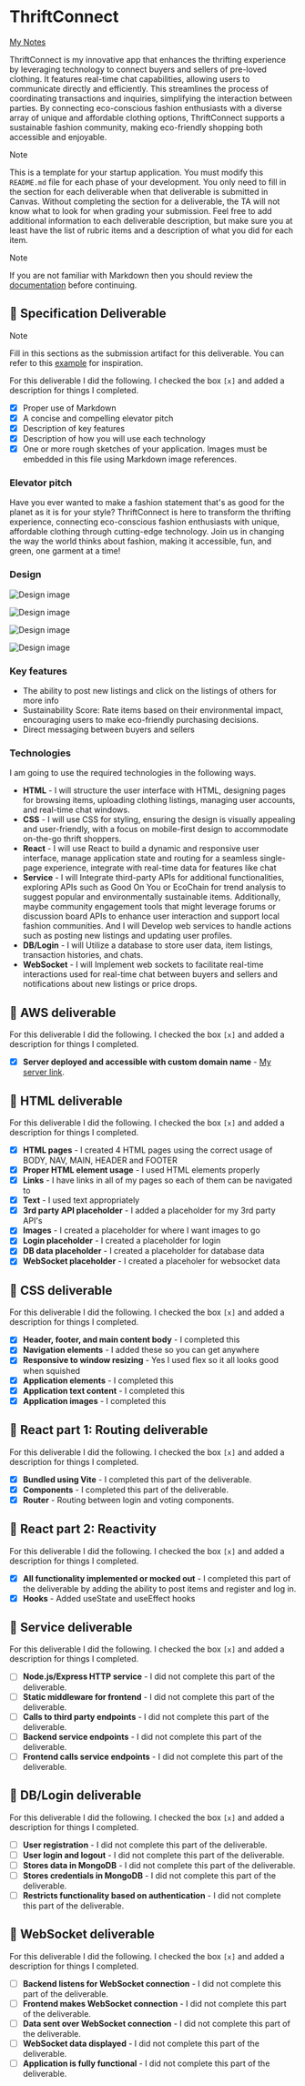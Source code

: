 # ThriftConnect

[My Notes](notes.md)

ThriftConnect is my innovative app that enhances the thrifting experience by leveraging technology to connect buyers and sellers of pre-loved clothing. It features real-time chat capabilities, allowing users to communicate directly and efficiently. This streamlines the process of coordinating transactions and inquiries, simplifying the interaction between parties. By connecting eco-conscious fashion enthusiasts with a diverse array of unique and affordable clothing options, ThriftConnect supports a sustainable fashion community, making eco-friendly shopping both accessible and enjoyable.


> [!NOTE]
>  This is a template for your startup application. You must modify this `README.md` file for each phase of your development. You only need to fill in the section for each deliverable when that deliverable is submitted in Canvas. Without completing the section for a deliverable, the TA will not know what to look for when grading your submission. Feel free to add additional information to each deliverable description, but make sure you at least have the list of rubric items and a description of what you did for each item.

> [!NOTE]
>  If you are not familiar with Markdown then you should review the [documentation](https://docs.github.com/en/get-started/writing-on-github/getting-started-with-writing-and-formatting-on-github/basic-writing-and-formatting-syntax) before continuing.

## 🚀 Specification Deliverable

> [!NOTE]
>  Fill in this sections as the submission artifact for this deliverable. You can refer to this [example](https://github.com/webprogramming260/startup-example/blob/main/README.md) for inspiration.

For this deliverable I did the following. I checked the box `[x]` and added a description for things I completed.

- [x] Proper use of Markdown
- [x] A concise and compelling elevator pitch
- [x] Description of key features
- [x] Description of how you will use each technology
- [x] One or more rough sketches of your application. Images must be embedded in this file using Markdown image references.

### Elevator pitch

Have you ever wanted to make a fashion statement that's as good for the planet as it is for your style? ThriftConnect is here to transform the thrifting experience, connecting eco-conscious fashion enthusiasts with unique, affordable clothing through cutting-edge technology. Join us in changing the way the world thinks about fashion, making it accessible, fun, and green, one garment at a time!

### Design

![Design image](https://github.com/michaeldmuniz/startup/blob/main/Assignment%20Screenshots/sign_in_page.png)

![Design image](https://github.com/michaeldmuniz/startup/blob/main/Assignment%20Screenshots/shop_page.png)

![Design image](https://github.com/michaeldmuniz/startup/blob/main/Assignment%20Screenshots/item_page.png)

![Design image](https://github.com/michaeldmuniz/startup/blob/main/Assignment%20Screenshots/sell_page.png)

### Key features

- The ability to post new listings and click on the listings of others for more info
- Sustainability Score: Rate items based on their environmental impact, encouraging users to make eco-friendly purchasing decisions.
- Direct messaging between buyers and sellers


### Technologies

I am going to use the required technologies in the following ways.

- **HTML** - I will structure the user interface with HTML, designing pages for browsing items, uploading clothing listings, managing user accounts, and real-time chat windows.
- **CSS** - I will use CSS for styling, ensuring the design is visually appealing and user-friendly, with a focus on mobile-first design to accommodate on-the-go thrift shoppers.
- **React** - I will use React to build a dynamic and responsive user interface, manage application state and routing for a seamless single-page experience, integrate with real-time data for features like chat
- **Service** - I will Integrate third-party APIs for additional functionalities, exploring APIs such as Good On You or EcoChain for trend analysis to suggest popular and environmentally sustainable items. Additionally, maybe community engagement tools that might leverage forums or discussion board APIs to enhance user interaction and support local fashion communities. And I will Develop web services to handle actions such as posting new listings and updating user profiles.
- **DB/Login** - I will Utilize a database to store user data, item listings, transaction histories, and chats.
- **WebSocket** - I will Implement web sockets to facilitate real-time interactions used for real-time chat between buyers and sellers and notifications about new listings or price drops.

## 🚀 AWS deliverable

For this deliverable I did the following. I checked the box `[x]` and added a description for things I completed.

- [x] **Server deployed and accessible with custom domain name** - [My server link](https://thriftdoor.com).

## 🚀 HTML deliverable

For this deliverable I did the following. I checked the box `[x]` and added a description for things I completed.

- [x] **HTML pages** - I created 4 HTML pages using the correct usage of BODY, NAV, MAIN, HEADER and FOOTER
- [x] **Proper HTML element usage** - I used HTML elements properly
- [x] **Links** - I have links in all of my pages so each of them can be navigated to
- [x] **Text** - I used text appropriately
- [x] **3rd party API placeholder** - I added a placeholder for my 3rd party API's
- [x] **Images** - I created a placeholder for where I want images to go
- [x] **Login placeholder** - I created a placeholder for login
- [x] **DB data placeholder** - I created a placeholder for database data
- [x] **WebSocket placeholder** - I created a placeholer for websocket data

## 🚀 CSS deliverable

For this deliverable I did the following. I checked the box `[x]` and added a description for things I completed.

- [x] **Header, footer, and main content body** - I completed this
- [x] **Navigation elements** - I added these so you can get anywhere
- [x] **Responsive to window resizing** - Yes I used flex so it all looks good when squished
- [x] **Application elements** - I completed this 
- [x] **Application text content** - I completed this
- [x] **Application images** - I completed this

## 🚀 React part 1: Routing deliverable

For this deliverable I did the following. I checked the box `[x]` and added a description for things I completed.

- [x] **Bundled using Vite** - I completed this part of the deliverable.
- [x] **Components** - I completed this part of the deliverable.
- [x] **Router** - Routing between login and voting components.

## 🚀 React part 2: Reactivity

For this deliverable I did the following. I checked the box `[x]` and added a description for things I completed.

- [x] **All functionality implemented or mocked out** - I completed this part of the deliverable by adding the ability to post items and register and log in.
- [x] **Hooks** - Added useState and useEffect hooks

## 🚀 Service deliverable

For this deliverable I did the following. I checked the box `[x]` and added a description for things I completed.

- [ ] **Node.js/Express HTTP service** - I did not complete this part of the deliverable.
- [ ] **Static middleware for frontend** - I did not complete this part of the deliverable.
- [ ] **Calls to third party endpoints** - I did not complete this part of the deliverable.
- [ ] **Backend service endpoints** - I did not complete this part of the deliverable.
- [ ] **Frontend calls service endpoints** - I did not complete this part of the deliverable.

## 🚀 DB/Login deliverable

For this deliverable I did the following. I checked the box `[x]` and added a description for things I completed.

- [ ] **User registration** - I did not complete this part of the deliverable.
- [ ] **User login and logout** - I did not complete this part of the deliverable.
- [ ] **Stores data in MongoDB** - I did not complete this part of the deliverable.
- [ ] **Stores credentials in MongoDB** - I did not complete this part of the deliverable.
- [ ] **Restricts functionality based on authentication** - I did not complete this part of the deliverable.

## 🚀 WebSocket deliverable

For this deliverable I did the following. I checked the box `[x]` and added a description for things I completed.

- [ ] **Backend listens for WebSocket connection** - I did not complete this part of the deliverable.
- [ ] **Frontend makes WebSocket connection** - I did not complete this part of the deliverable.
- [ ] **Data sent over WebSocket connection** - I did not complete this part of the deliverable.
- [ ] **WebSocket data displayed** - I did not complete this part of the deliverable.
- [ ] **Application is fully functional** - I did not complete this part of the deliverable.
